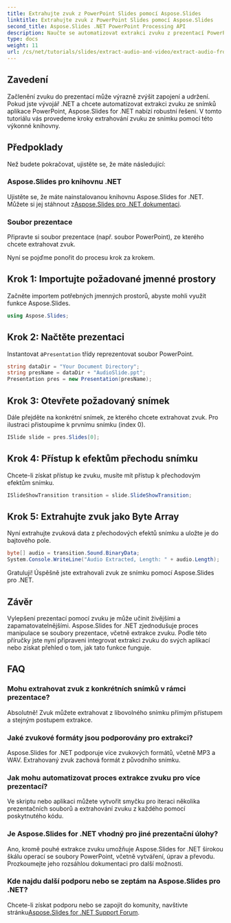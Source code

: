 ```yaml
---
title: Extrahujte zvuk z PowerPoint Slides pomocí Aspose.Slides
linktitle: Extrahujte zvuk z PowerPoint Slides pomocí Aspose.Slides
second_title: Aspose.Slides .NET PowerPoint Processing API
description: Naučte se automatizovat extrakci zvuku z prezentací PowerPoint pomocí Aspose.Slides for .NET. Tento výukový program krok za krokem provede vývojáře procesem přístupu.
type: docs
weight: 11
url: /cs/net/tutorials/slides/extract-audio-and-video/extract-audio-from-powerpoint/
---
```

## Zavedení

Začlenění zvuku do prezentací může výrazně zvýšit zapojení a udržení. Pokud jste vývojář .NET a chcete automatizovat extrakci zvuku ze snímků aplikace PowerPoint, Aspose.Slides for .NET nabízí robustní řešení. V tomto tutoriálu vás provedeme kroky extrahování zvuku ze snímku pomocí této výkonné knihovny.

## Předpoklady

Než budete pokračovat, ujistěte se, že máte následující:

### Aspose.Slides pro knihovnu .NET
Ujistěte se, že máte nainstalovanou knihovnu Aspose.Slides for .NET. Můžete si jej stáhnout z[Aspose.Slides pro .NET dokumentaci](https://reference.aspose.com/slides/net/).

### Soubor prezentace
Připravte si soubor prezentace (např. soubor PowerPoint), ze kterého chcete extrahovat zvuk.

Nyní se pojďme ponořit do procesu krok za krokem.

## Krok 1: Importujte požadované jmenné prostory

Začněte importem potřebných jmenných prostorů, abyste mohli využít funkce Aspose.Slides.

```csharp
using Aspose.Slides;
```

## Krok 2: Načtěte prezentaci

 Instantovat a`Presentation` třídy reprezentovat soubor PowerPoint.

```csharp
string dataDir = "Your Document Directory";
string presName = dataDir + "AudioSlide.ppt";
Presentation pres = new Presentation(presName);
```

## Krok 3: Otevřete požadovaný snímek

Dále přejděte na konkrétní snímek, ze kterého chcete extrahovat zvuk. Pro ilustraci přistoupíme k prvnímu snímku (index 0).

```csharp
ISlide slide = pres.Slides[0];
```

## Krok 4: Přístup k efektům přechodu snímku

Chcete-li získat přístup ke zvuku, musíte mít přístup k přechodovým efektům snímku.

```csharp
ISlideShowTransition transition = slide.SlideShowTransition;
```

## Krok 5: Extrahujte zvuk jako Byte Array

Nyní extrahujte zvuková data z přechodových efektů snímku a uložte je do bajtového pole.

```csharp
byte[] audio = transition.Sound.BinaryData;
System.Console.WriteLine("Audio Extracted, Length: " + audio.Length);
```

Gratuluji! Úspěšně jste extrahovali zvuk ze snímku pomocí Aspose.Slides pro .NET.

## Závěr

Vylepšení prezentací pomocí zvuku je může učinit živějšími a zapamatovatelnějšími. Aspose.Slides for .NET zjednodušuje proces manipulace se soubory prezentace, včetně extrakce zvuku. Podle této příručky jste nyní připraveni integrovat extrakci zvuku do svých aplikací nebo získat přehled o tom, jak tato funkce funguje.

## FAQ

### Mohu extrahovat zvuk z konkrétních snímků v rámci prezentace?
Absolutně! Zvuk můžete extrahovat z libovolného snímku přímým přístupem a stejným postupem extrakce.

### Jaké zvukové formáty jsou podporovány pro extrakci?
Aspose.Slides for .NET podporuje více zvukových formátů, včetně MP3 a WAV. Extrahovaný zvuk zachová formát z původního snímku.

### Jak mohu automatizovat proces extrakce zvuku pro více prezentací?
Ve skriptu nebo aplikaci můžete vytvořit smyčku pro iteraci několika prezentačních souborů a extrahování zvuku z každého pomocí poskytnutého kódu.

### Je Aspose.Slides for .NET vhodný pro jiné prezentační úlohy?
Ano, kromě pouhé extrakce zvuku umožňuje Aspose.Slides for .NET širokou škálu operací se soubory PowerPoint, včetně vytváření, úprav a převodu. Prozkoumejte jeho rozsáhlou dokumentaci pro další možnosti.

### Kde najdu další podporu nebo se zeptám na Aspose.Slides pro .NET?
 Chcete-li získat podporu nebo se zapojit do komunity, navštivte stránku[Aspose.Slides for .NET Support Forum](https://forum.aspose.com/).